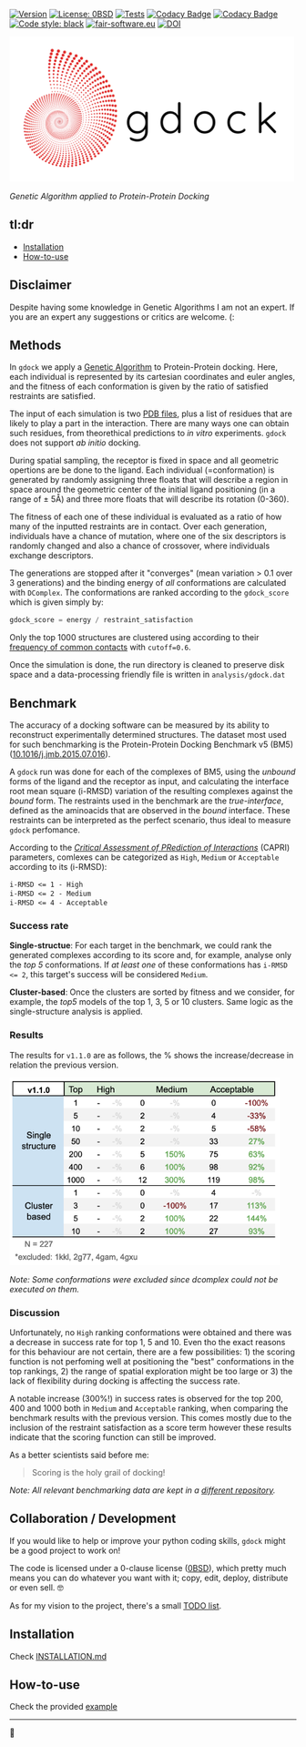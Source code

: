 [![Version](https://img.shields.io/badge/version-v1.1.0-red)](https://github.com/rvhonorato/gdock/releases/tag/v1.1.0)
[![License: 0BSD](https://img.shields.io/badge/license-0BSD-informational)](https://opensource.org/licenses/0BSD)
[![Tests](https://github.com/rvhonorato/gdock/actions/workflows/main.yml/badge.svg)](https://github.com/rvhonorato/gdock/actions/workflows/main.yml)
[![Codacy Badge](https://app.codacy.com/project/badge/Coverage/a794c83bedbc4e50b4bb6a0ed73ba3d0)](https://www.codacy.com/gh/rvhonorato/gdock/dashboard?utm_source=github.com&utm_medium=referral&utm_content=rvhonorato/gdock&utm_campaign=Badge_Coverage)
[![Codacy Badge](https://app.codacy.com/project/badge/Grade/a794c83bedbc4e50b4bb6a0ed73ba3d0)](https://www.codacy.com/gh/rvhonorato/gdock/dashboard?utm_source=github.com&amp;utm_medium=referral&amp;utm_content=rvhonorato/gdock&amp;utm_campaign=Badge_Grade)
[![Code style: black](https://img.shields.io/badge/code%20style-black-000000.svg)](https://github.com/psf/black)
[![fair-software.eu](https://img.shields.io/badge/fair--software.eu-%E2%97%8F%20%20%E2%97%8F%20%20%E2%97%8B%20%20%E2%97%8F%20%20%E2%97%8B-orange)](https://fair-software.eu)
[![DOI](https://zenodo.org/badge/DOI/10.5281/zenodo.4467795.svg)](https://doi.org/10.5281/zenodo.4467795)

<img src="imgs/gdock_logo.png" width="500">

_Genetic Algorithm applied to Protein-Protein Docking_

## tl:dr

-   [Installation](INSTALLATION.md)
-   [How-to-use](example/README.md)

## Disclaimer

Despite having some knowledge in Genetic Algorithms I am not an expert. If you are an expert any suggestions or critics are welcome. (:


## Methods

In `gdock` we apply a [Genetic Algorithm](https://en.wikipedia.org/wiki/Genetic_algorithm) to Protein-Protein docking. Here, each individual is represented by its cartesian coordinates and euler angles, and the fitness of each conformation is given by the ratio of satisfied restraints are satisfied.

The input of each simulation is two [PDB files](https://pdb101.rcsb.org/learn/guide-to-understanding-pdb-data/introduction), plus a list of residues that are likely to play a part in the interaction. There are many ways one can obtain such residues, from theorethical predictions to _in vitro_ experiments. `gdock` does not support _ab initio_ docking.

During spatial sampling, the receptor is fixed in space and all geometric opertions are be done to the ligand. Each individual (=conformation) is generated by randomly assigning three floats that will describe a region in space around the geometric center of the initial ligand positioning (in a range of ± 5Å) and three more floats that will describe its rotation (0-360).

The fitness of each one of these individual is evaluated as a ratio of how many of the inputted restraints are in contact. Over each generation, individuals have a chance of mutation, where one of the six descriptors is randomly changed and also a chance of crossover, where individuals exchange descriptors.

The generations are stopped after it "converges" (mean variation > 0.1 over 3 generations) and the binding energy of _all_ conformations are calculated with `DComplex`. The conformations are ranked according to the `gdock_score` which is given simply by:

```python
gdock_score = energy / restraint_satisfaction
```

Only the top 1000 structures are clustered using according to their [frequency of common contacts](https://github.com/haddocking/FCC) with `cutoff=0.6`.

Once the simulation is done, the run directory is cleaned to preserve disk space and a data-processing friendly file is written in `analysis/gdock.dat`

## Benchmark

The accuracy of a docking software can be measured by its ability to reconstruct experimentally determined structures. The dataset most used for such benchmarking is the Protein-Protein Docking Benchmark v5 (BM5) ([10.1016/j.jmb.2015.07.016](https://www-sciencedirect-com.proxy.library.uu.nl/science/article/pii/S0022283615004180)).

A `gdock` run was done for each of the complexes of BM5, using the _unbound_ forms of the ligand and the receptor as input, and calculating the interface root mean square (i-RMSD) variation of the resulting complexes against the _bound_ form. The restraints used in the benchmark are the _true-interface_, defined as the aminoacids that are observed in the _bound_ interface. These restraints can be interpreted as the perfect scenario, thus ideal to measure `gdock` perfomance.

According to the [_Critical Assessment of PRediction of Interactions_](https://www.ebi.ac.uk/pdbe/complex-pred/capri/) (CAPRI) parameters, comlexes can be categorized as `High`, `Medium` or `Acceptable` according to its (i-RMSD):

    i-RMSD <= 1 - High
    i-RMSD <= 2 - Medium
    i-RMSD <= 4 - Acceptable

### Success rate

 **Single-structue**: For each target in the benchmark, we could rank the generated complexes according to its score and, for example, analyse only the _top 5_ conformations. If _at least one_ of these conformations has `i-RMSD <= 2`, this target's success will be considered `Medium`.

 **Cluster-based**: Once the clusters are sorted by fitness and we consider, for example, the _top5_ models of the top 1, 3, 5 or 10 clusters. Same logic as the single-structure analysis is applied.

### Results

The results for `v1.1.0` are as follows, the % shows the increase/decrease in relation the previous version.

<img src="imgs/v1-1-0_bm5.png" width="475">

_Note: Some conformations were excluded since dcomplex could not be executed on them._

### Discussion

Unfortunately, no `High` ranking conformations were obtained and there was a decrease in success rate for top 1, 5 and 10. Even tho the exact reasons for this behaviour are not certain, there are a few possibilities: 1) the scoring function is not perfoming well at positioning the "best" conformations in the top rankings, 2) the range of spatial exploration might be too large or 3) the lack of flexibility during docking is affecting the success rate.

A notable increase (300%!) in success rates is observed for the top 200, 400 and 1000 both in `Medium` and `Acceptable` ranking, when comparing the benchmark results with the previous version. This comes mostly due to the inclusion of the restraint satisfaction as a score term however these results indicate that the scoring function can still be improved.

As a better scientists said before me:

> Scoring is the holy grail of docking!

_Note: All relevant benchmarking data are kept in a [different repository](http://github.com/rvhonorato/gdock-benchmark)._

## Collaboration / Development

If you would like to help or improve your python coding skills, `gdock` might be a good project to work on!

The code is licensed under a 0-clause license ([0BSD](LICENSE)), which pretty much means you can do whatever you want with it; copy, edit, deploy, distribute or even sell. :nerd_face:

As for my vision to the project, there's a small [TODO list](CONTRIBUTING.md).

## Installation

Check [INSTALLATION.md](INSTALLATION.md)

## How-to-use

Check the provided [example](example/README.md)

* * *

:octopus:
